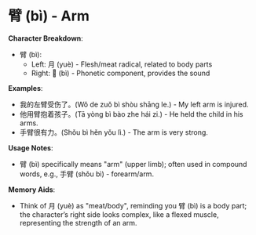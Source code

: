 # **臂 (bì) - Arm**

**Character Breakdown**:  
- 臂 (bì):
  - Left: 月 (yuè) - Flesh/meat radical, related to body parts
  - Right: 𦔮 (bì) - Phonetic component, provides the sound

**Examples**:  
- 我的左臂受伤了。(Wǒ de zuǒ bì shòu shāng le.) - My left arm is injured.  
- 他用臂抱着孩子。(Tā yòng bì bào zhe hái zi.) - He held the child in his arms.  
- 手臂很有力。(Shǒu bì hěn yǒu lì.) - The arm is very strong.

**Usage Notes**:  
- 臂 (bì) specifically means "arm" (upper limb); often used in compound words, e.g., 手臂 (shǒu bì) - forearm/arm.

**Memory Aids**:  
- Think of 月 (yuè) as "meat/body", reminding you 臂 (bì) is a body part;  the character’s right side looks complex, like a flexed muscle, representing the strength of an arm.